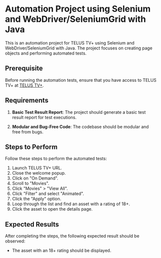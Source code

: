 # Automation Project using Selenium and WebDriver/SeleniumGrid with Java

This is an automation project for TELUS TV+ using Selenium and WebDriver/SeleniumGrid with Java. The project focuses on creating page objects and performing automated tests.

## Prerequisite

Before running the automation tests, ensure that you have access to TELUS TV+ at [TELUS TV+](https://telustvplus.com/#/).

## Requirements

1. **Basic Test Result Report**: The project should generate a basic test result report for test executions.

2. **Modular and Bug-Free Code**: The codebase should be modular and free from bugs.

## Steps to Perform

Follow these steps to perform the automated tests:

1. Launch TELUS TV+ URL.
2. Close the welcome popup.
3. Click on "On Demand".
4. Scroll to "Movies".
5. Click "Movies" > "View All".
6. Click "Filter" and select "Animated".
7. Click the "Apply" option.
8. Loop through the list and find an asset with a rating of 18+.
9. Click the asset to open the details page.

## Expected Results

After completing the steps, the following expected result should be observed:

- The asset with an 18+ rating should be displayed.

